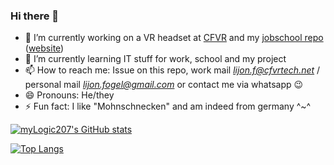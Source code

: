 ### Hi there 👋

<!--
**myLogic207/myLogic207** is a ✨ _special_ ✨ repository because its `README.md` (this file) appears on your GitHub profile.

Here are some ideas to get you started: -->

- 🔭 I’m currently working on a VR headset at [CFVR]() and my [jobschool repo](https://github.com/myLogic207/IF11C) ([website](https://myLogic207.github.io))
- 🌱 I’m currently learning IT stuff for work, school and my project
- 📫 How to reach me: Issue on this repo, work mail [*lijon.f@cfvrtech.net*](mailto:lijon.fogel@gmail.com)  / personal mail [*lijon.fogel@gmail.com*](mailto:lijon.fogel@gmail.com) or contact me via whatsapp 😉
- 😄 Pronouns: He/they
- ⚡ Fun fact: I like "Mohnschnecken" and am indeed from germany ^~^

[![myLogic207's GitHub stats](https://github-readme-stats.vercel.app/api?username=myLogic207&show_icons=true&theme=radical)](https://github.com/myLogic207)

[![Top Langs](https://github-readme-stats.vercel.app/api/top-langs/?username=myLogic207&theme=tokyonight&layout=compact&langs_count=8?theme=tokyonight)](https://github.com/myLogic207)
